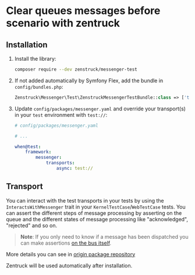 # Clear queues messages before scenario with zentruck

## Installation

1. Install the library:

    ```bash
    composer require --dev zenstruck/messenger-test
    ```
2. If not added automatically by Symfony Flex, add the bundle in `config/bundles.php`:

    ```php
    Zenstruck\Messenger\Test\ZenstruckMessengerTestBundle::class => ['test' => true],
    ```

3. Update `config/packages/messenger.yaml` and override your transport(s)
   in your `test` environment with `test://`:

    ```yaml
    # config/packages/messenger.yaml

    # ...

    when@test:
        framework:
            messenger:
                transports:
                    async: test://
    ```

## Transport

You can interact with the test transports in your tests by using the
`InteractsWithMessenger` trait in your `KernelTestCase`/`WebTestCase` tests.
You can assert the different steps of message processing by asserting on the queue
and the different states of message processing like "acknowledged", "rejected" and so on.

> **Note**: If you only need to know if a message has been dispatched you can
> make assertions [on the bus itself](#bus).

More details you can see in [origin package repository](https://github.com/zenstruck/messenger-test)

Zentruck will be used automatically after installation.
